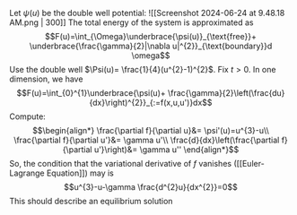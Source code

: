 Let $\psi(u)$ be the double well potential: 
![[Screenshot 2024-06-24 at 9.48.18 AM.png | 300]]
The total energy of the system is approximated as $$F(u)=\int_{\Omega}\underbrace{\psi(u)}_{\text{free}}+ \underbrace{\frac{\gamma}{2}|\nabla u|^{2}}_{\text{boundary}}d \omega$$
Use the double well $\Psi(u)= \frac{1}{4}(u^{2}-1)^{2}$. Fix $t>0$. In one dimension, we have $$F(u)=\int_{0}^{1}\underbrace{\psi(u)+ \frac{\gamma}{2}\left(\frac{du}{dx}\right)^{2}}_{:=f(x,u,u')}dx$$
Compute: $$\begin{align*}
\frac{\partial f}{\partial u}&= \psi'(u)=u^{3}-u\\
\frac{\partial f}{\partial u'}&= \gamma u'\\
\frac{d}{dx}\left(\frac{\partial f}{\partial u'}\right)&= \gamma u''
\end{align*}$$
So, the condition that the variational derivative of $f$ vanishes ([[Euler-Lagrange Equation]]) may is $$u^{3}-u-\gamma \frac{d^{2}u}{dx^{2}}=0$$
This should describe an equilibrium solution